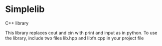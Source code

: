 # Simplelib
C++ library 

This library replaces cout and cin with print and input as in python. To use the library, include two files lib.hpp and libfn.cpp in your project file

